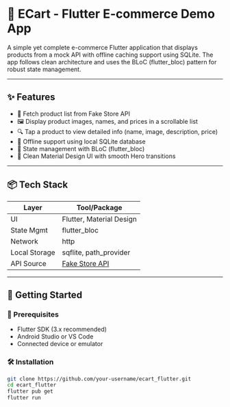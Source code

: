 # 🛒 ECart - Flutter E-commerce Demo App

A simple yet complete e-commerce Flutter application that displays products from a mock API with offline caching support using SQLite. The app follows clean architecture and uses the BLoC (flutter_bloc) pattern for robust state management.

---

## ✨ Features

- 📡 Fetch product list from Fake Store API
- 🖼️ Display product images, names, and prices in a scrollable list
- 🔍 Tap a product to view detailed info (name, image, description, price)
- 📶 Offline support using local SQLite database
- 🧠 State management with BLoC (flutter_bloc)
- 💅 Clean Material Design UI with smooth Hero transitions

---

## 📦 Tech Stack

| Layer         | Tool/Package                          |
|---------------|---------------------------------------|
| UI            | Flutter, Material Design              |
| State Mgmt    | flutter_bloc                          |
| Network       | http                                  |
| Local Storage | sqflite, path_provider                |
| API Source    | [Fake Store API](https://fakestoreapi.com/) |

---

## 🚀 Getting Started

### 🔧 Prerequisites

- Flutter SDK (3.x recommended)
- Android Studio or VS Code
- Connected device or emulator

### 🛠 Installation

```bash
git clone https://github.com/your-username/ecart_flutter.git
cd ecart_flutter
flutter pub get
flutter run